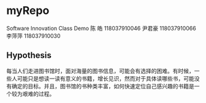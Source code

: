 # myRepo
Software Innovation Class Demo
陈  皓 118037910046
尹君豪 118037910066
李萍萍 118037910030

## Hypothesis
每当人们走进图书馆时，面对海量的图书信息，可能会有选择的困难。有时候，一些人可能只是想读一读有意义的书籍，增长见识，然而对于具体读哪些书，可能没有确定的目标。并且，图书馆的书种类丰富，如何快速定位自己感兴趣的书籍是一个较为艰难的过程。
